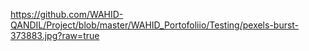 https://github.com/WAHID-QANDIL/Project/blob/master/WAHID_Portofoliio/Testing/pexels-burst-373883.jpg?raw=true
